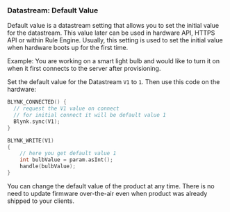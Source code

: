 ### Datastream: Default Value

Default value is a datastream setting that allows you to set the initial value for the datastream.
This value later can be used in hardware API, HTTPS API or within Rule Engine.
Usually, this setting is used to set the initial value when hardware boots up for the first time.

Example: 
You are working on a smart light bulb and would like to turn it on when it first connects to the server after provisioning.

Set the default value for the Datastream ```V1``` to ```1```. 
Then use this code on the hardware:

```cpp
BLYNK_CONNECTED() {
  // request the V1 value on connect
  // for initial connect it will be default value 1
  Blynk.sync(V1);
}

BLYNK_WRITE(V1)
{
    // here you get default value 1
    int bulbValue = param.asInt();
    handle(bulbValue);
}
```

You can change the default value of the product at any time. 
There is no need to update firmware over-the-air even when product was already shipped to your clients.
